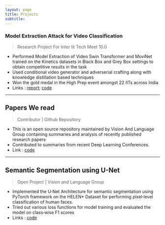 ```yaml
---
layout: page
title: Projects
subtitle:
---
```


### Model Extraction Attack for Video Classification

> Research Project For Inter Iit Tech Meet 10.0  

- Performed Model Extraction of Video Swin Transformer and MoviNet trained on the Kinetics datasets in Black Box and Grey Box settings to obtain
competitive results in the task
- Used conditional video generator and adverserial crafting along with knowledge distillation based techniques
- Won the gold medal in the High Prep event amongst 22 IITs across India
- Links : [report](https://github.com/dsgiitr/BOSCH-MODEL-EXTRACTION-ATTACK-FOR-VIDEO-CLASSIFICATION/blob/master/Documentation/report_final.pdf); [code](https://github.com/dsgiitr/BOSCH-MODEL-EXTRACTION-ATTACK-FOR-VIDEO-CLASSIFICATION)

-----

## Papers We read 

> Contributor \| Github Repository

- This is an open source repository maintained by Vision And Language Group containing summaries and analysis of recently published research papers
- Contributed to summaries from recent Deep Learning Conferences.
- Link : [code](https://github.com/vlgiitr/papers_we_read)


------
## Semantic Segmentation using U-Net

> Open Project \| Vision and Language Group

- Implemented the U‑Net Architecture for semantic segmentation using PyTorch framework on the HELEN* Dataset for performing pixel‑level
classification of human faces.
- Tried out various loss functions for model training and evaluated the model on class‑wise F1 scores
- Links : [code]()
